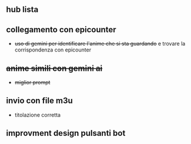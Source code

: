## hub lista
## collegamento con epicounter
- ~~uso di gemini per identificare l'anime che si sta guardando~~ e trovare la corrispondenza con epicounter
## ~~anime simili con gemini ai~~
- ~~miglior prompt~~ 
## invio con file m3u
- titolazione corretta
## improvment design pulsanti bot
